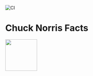 ![CI](https://github.com/akanbi/chuck-norris-facts/workflows/CI/badge.svg)
# Chuck Norris Facts 
<img src="https://pngimage.net/wp-content/uploads/2018/05/chuck-norris-approved-png-3.png" height="100">
